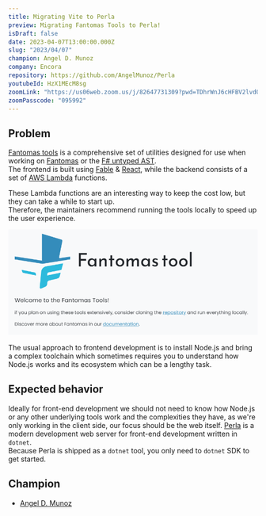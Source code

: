 ```yaml
---
title: Migrating Vite to Perla
preview: Migrating Fantomas Tools to Perla!
isDraft: false
date: 2023-04-07T13:00:00.000Z
slug: "2023/04/07"
champion: Angel D. Munoz
company: Encora
repository: https://github.com/AngelMunoz/Perla
youtubeId: HzX1MEcM8sg
zoomLink: "https://us06web.zoom.us/j/82647731309?pwd=TDhrWnJ6cHFBV2lvd01PNi9YcFJVQT09"
zoomPasscode: "095992"
---
```


## Problem

[Fantomas tools](https://fsprojects.github.io/fantomas-tools/#/) is a comprehensive set of utilities designed for use when working on [Fantomas](https://fsprojects.github.io/fantomas/) or the [F# untyped AST](https://fsharp.github.io/fsharp-compiler-docs/reference/fsharp-compiler-syntax.html).  
The frontend is built using [Fable](https://fable.io/) &amp; [React](https://react.dev/), while the backend consists of a set of [AWS Lambda](https://aws.amazon.com/blogs/developer/f-tooling-support-for-aws-lambda/) functions.

These Lambda functions are an interesting way to keep the cost low, but they can take a while to start up.  
Therefore, the maintainers recommend running the tools locally to speed up the user experience.

![Fantomas Tools Welcome message](../../images/sessions/fantomas-tool.png)

The usual approach to frontend development is to install Node.js and bring a complex toolchain which sometimes requires you to understand how Node.js works and its ecosystem which can be a lengthy task.

## Expected behavior

Ideally for front-end development we should not need to know how Node.js or any other underlying tools work and the complexities they have, as we're only working in the client side, our focus should be the web itself.
[Perla](https://perla-docs.web.app/) is a modern development web server for front-end development written in `dotnet`.  
Because Perla is shipped as a `dotnet` tool, you only need to `dotnet` SDK to get started.

## Champion

- [Angel D. Munoz](https://twitter.com/angel_d_munoz)

